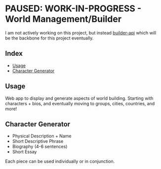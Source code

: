 # PAUSED: WORK-IN-PROGRESS - World Management/Builder

I am not actively working on this project, but instead [builder-api](https://github.com/chocoluffer/builder-api) which will be the backbone for this project eventually.

## Index

* [Usage](#usage)
* [Character Generator](#character-generator)

## Usage

Web app to display and generate aspects of world building.
Starting with characters + bios, and eventually moving to groups, cities, countries, and more!

## Character Generator

* Physical Description + Name
* Short Descriptive Phrase
* Biography (4-6 sentences)
* Short Essay

Each piece can be used individually or in conjunction.

